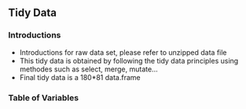 ## Tidy Data
### Introductions
- Introductions for raw data set, please refer to unzipped data file
- This tidy data is obtained by following the tidy data principles using methodes such as select, merge, mutate...
- Final tidy data is a 180*81 data.frame

### Table of Variables 


